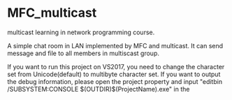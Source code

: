 # MFC_multicast
multicast learning in network programming course.

A simple chat room in LAN implemented by MFC and multicast. It can send message and file to all members in multiscast group.

If you want to run this project on VS2017, you need to change the character set from Unicode(default) to multibyte character set.
If you want to output the debug information, please open the project property and input "editbin /SUBSYSTEM:CONSOLE $(OUTDIR)\$(ProjectName).exe" in the 


